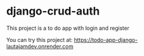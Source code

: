 # django-crud-auth
This project is a to do app with login and register

You can try this project at:
https://todo-app-django-lautajamdev.onrender.com

